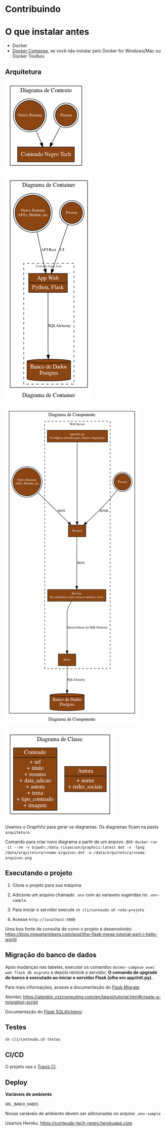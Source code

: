 # Contribuindo

# O que instalar antes

- Docker
- [Docker Compose](https://docs.docker.com/compose/install/), se você nâo instalar pelo Docker for Windows/Mac ou Docker Toolbox

## Arquitetura

![diagrama-de-contexto](/arquitetura/diagrama-contexto.png)

![diagrama-de-container](/arquitetura/diagrama-container.png)

![diagrama-de-componente](/arquitetura/diagrama-componente.png)

![diagrama-de-classe](/arquitetura/diagrama-classe.png)

Usamos o GraphViz para gerar os diagramas. Os diagramas ficam na pasta `arquitetura`.

Comando para criar novo diagrama a partir de um arquivo .dot: `docker run -it --rm -v $(pwd):/data risaacson/graphviz:latest dot -v -Tpng /data/arquitetura/<nome-arquivo>.dot -o /data/arquitetura/<nome-arquivo>.png`

## Executando o projeto

1. Clone o projeto para sua máquina

2. Adicione um arquivo chamado `.env` com as variaveis sugeridas no `.env-sample`.

3. Para iniciar o servidor execute `sh cli/conteudo.sh roda-projeto`

4. Acesse `http://localhost:5000`

Uma boa fonte de consulta de como o projeto é desenvolvido: https://blog.miguelgrinberg.com/post/the-flask-mega-tutorial-part-i-hello-world

## Migração do banco de dados

Após mudanças nas tabelas, executar os comandos `docker-compose exec web flask db migrate` e depois reinicie o servidor. **O comando de upgrade do banco é executado ao iniciar o servidor Flask (olhe em app/__init__.py).**

Para mais informações, acesse a documentação do [Flask Migrate](https://flask-migrate.readthedocs.io/en/latest/)

Alembic https://alembic.zzzcomputing.com/en/latest/tutorial.html#create-a-migration-script

Documentação do [Flask SQLAlchemy](http://flask-sqlalchemy.pocoo.org/2.1/)


## Testes

`sh cli/conteudo.sh testes`

## CI/CD

O projeto usa o [Travis CI](https://travis-ci.org/).

## Deploy

**Variáveis de ambiente**

`URL_BANCO_DADOS`

Novas variáveis de ambiente devem ser adicionadas no arquivo `.env-sample`

Usamos Heroku.
https://conteudo-tech-negro.herokuapp.com

